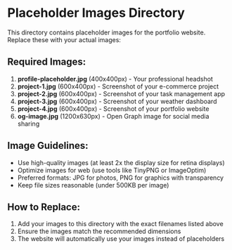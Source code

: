 # Placeholder Images Directory

This directory contains placeholder images for the portfolio website. Replace these with your actual images:

## Required Images:

1. **profile-placeholder.jpg** (400x400px) - Your professional headshot
2. **project-1.jpg** (600x400px) - Screenshot of your e-commerce project
3. **project-2.jpg** (600x400px) - Screenshot of your task management app
4. **project-3.jpg** (600x400px) - Screenshot of your weather dashboard
5. **project-4.jpg** (600x400px) - Screenshot of your portfolio website
6. **og-image.jpg** (1200x630px) - Open Graph image for social media sharing

## Image Guidelines:

- Use high-quality images (at least 2x the display size for retina displays)
- Optimize images for web (use tools like TinyPNG or ImageOptim)
- Preferred formats: JPG for photos, PNG for graphics with transparency
- Keep file sizes reasonable (under 500KB per image)

## How to Replace:

1. Add your images to this directory with the exact filenames listed above
2. Ensure the images match the recommended dimensions
3. The website will automatically use your images instead of placeholders
